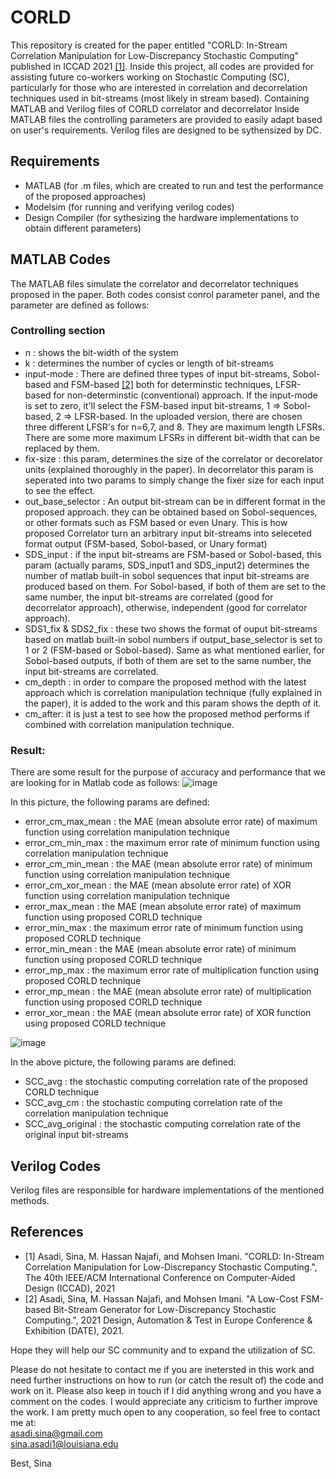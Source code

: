 # CORLD
This repository is created for the paper entitled "CORLD: In-Stream Correlation Manipulation for Low-Discrepancy Stochastic Computing" published in ICCAD 2021 [[1]](#1). Inside this project, all codes are provided for assisting future co-workers working on Stochastic Computing (SC), particularly for those who are interested in correlation and decorrelation techniques used in bit-streams (most likely in stream based). 
Containing MATLAB and Verilog files of CORLD correlator and decorrelator
Inside MATLAB files the controlling parameters are provided to easily adapt based on user's requirements.
Verilog files are designed to be sythensized by DC. 

## Requirements
- MATLAB (for .m files, which are created to run and test the performance of the proposed approaches)
- Modelsim (for running and verifying verilog codes)
- Design Compiler (for sythesizing the hardware implementations to obtain different parameters)

## MATLAB Codes
The MATLAB files simulate the correlator and decorrelator techniques proposed in the paper. 
Both codes consist conrol parameter panel, and the parameter are defined as follows:
### Controlling section
- n : shows the bit-width of the system
- k : determines the number of cycles or length of bit-streams
- input-mode : There are defined three types of input bit-streams, Sobol-based and FSM-based [[2]](#2) both for determinstic techniques, LFSR-based for non-determinstic (conventional) approach.  If the input-mode is set to zero, it'll select the FSM-based input bit-streams, 1 => Sobol-based, 2 => LFSR-based. In the uploaded version, there are chosen three different LFSR's for n=6,7, and 8. They are maximum length LFSRs. There are some more maximum LFSRs in different bit-width that can be replaced by them.
- fix-size : this param, determines the size of the correlator or decorelator units (explained thoroughly in the paper). In decorrelator this param is seperated into two params to simply change the fixer size for each input to see the effect. 
- out_base_selector : An output bit-stream can be in different format in the proposed approach. they can be obtained based on Sobol-sequences, or other formats such as FSM based or even Unary. This is how proposed Correlator turn an arbitrary input bit-streams into seleceted format output (FSM-based, Sobol-based, or Unary format)
- SDS_input : if the input bit-streams are FSM-based or Sobol-based, this param (actually params, SDS_input1 and SDS_input2) determines the number of matlab built-in sobol sequences that input bit-streams are produced based on them. For Sobol-based, if both of them are set to the same number, the input bit-streams are correlated (good for decorrelator approach), otherwise, independent (good for correlator approach).
- SDS1_fix & SDS2_fix : these two shows the format of ouput bit-streams based on matlab built-in sobol numbers if output_base_selector is set to 1 or 2 (FSM-based or Sobol-based). Same as what mentioned earlier, for Sobol-based outputs, if both of them are set to the same number, the input bit-streams are correlated.  
- cm_depth : in order to compare the proposed method with the latest approach which is correlation manipulation technique (fully explained in the paper), it is added to the work and this param shows the depth of it.
- cm_after: it is just a test to see how the proposed method performs if combined with correlation manipulation technique. 

### Result:
There are some result for the purpose of accuracy and performance that we are looking for in Matlab code as follows:
![image](https://user-images.githubusercontent.com/46909403/129071346-7f2e5425-ceee-401c-ba28-6c32519a3738.png)

In this picture, the following params are defined:
- error_cm_max_mean : the MAE (mean absolute error rate) of maximum function using correlation manipulation technique
- error_cm_min_max : the maximum error rate of minimum function using correlation manipulation technique
- error_cm_min_mean : the MAE (mean absolute error rate) of minimum function using correlation manipulation technique
- error_cm_xor_mean : the MAE (mean absolute error rate) of XOR function using correlation manipulation technique
- error_max_mean : the MAE (mean absolute error rate) of maximum function using proposed CORLD technique
- error_min_max : the maximum error rate of minimum function using proposed CORLD technique
- error_min_mean : the MAE (mean absolute error rate) of minimum function using proposed CORLD technique
- error_mp_max : the maximum error rate of multiplication function using proposed CORLD technique
- error_mp_mean : the MAE (mean absolute error rate) of multiplication function using proposed CORLD technique
- error_xor_mean : the MAE (mean absolute error rate) of XOR function using proposed CORLD technique

![image](https://user-images.githubusercontent.com/46909403/129071943-c89ac507-0bbe-49f5-89cf-2bad3e3c669b.png)

In the above picture, the following params are defined:
- SCC_avg : the stochastic computing correlation rate of the proposed CORLD technique
- SCC_avg_cm : the stochastic computing correlation rate of the correlation manipulation technique
- SCC_avg_original : the stochastic computing correlation rate of the original input bit-streams

## Verilog Codes
Verilog files are responsible for hardware implementations of the mentioned methods.

## References
- <a id="1">[1]</a> Asadi, Sina, M. Hassan Najafi, and Mohsen Imani. "CORLD: In-Stream Correlation Manipulation for Low-Discrepancy Stochastic Computing.", The 40th IEEE/ACM International Conference on Computer-Aided Design (ICCAD), 2021
- <a id="2">[2]</a> Asadi, Sina, M. Hassan Najafi, and Mohsen Imani. "A Low-Cost FSM-based Bit-Stream Generator for Low-Discrepancy Stochastic Computing.", 2021 Design, Automation & Test in Europe Conference & Exhibition (DATE), 2021.


Hope they will help our SC community and to expand the utilization of SC.

Please do not hesitate to contact me if you are inetersted in this work and need further instructions on how to run (or catch the result of) the code and work on it.
Please also keep in touch if I did anything wrong and you have a comment on the codes. I would appreciate any criticism to further improve the work. I am pretty much open to any cooperation, so feel free to contact me at:  
asadi.sina@gmail.com  
sina.asadi1@louisiana.edu

Best,
Sina
